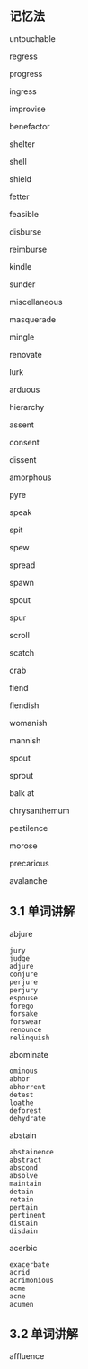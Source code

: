 ## 记忆法

untouchable

regress

progress

ingress

improvise

benefactor

shelter

shell

shield 

fetter

feasible

disburse

reimburse

kindle

sunder

miscellaneous

masquerade 

mingle

renovate

lurk

arduous

hierarchy

assent

consent

dissent

amorphous

pyre

speak 

spit

spew

spread

spawn

spout

spur

scroll

scatch

crab

fiend

fiendish

womanish

mannish

spout

sprout

balk at 

chrysanthemum

pestilence 

morose

precarious

avalanche

## 3.1 单词讲解

abjure
 
	jury
	judge
	adjure
	conjure	 
	perjure
	perjury
	espouse
	forego
	forsake 
	forswear
	renounce
	relinquish

abominate

	ominous
	abhor
	abhorrent
	detest
	loathe
	deforest
	dehydrate

abstain 

	abstainence
	abstract 
	abscond
	absolve
	maintain
	detain
	retain
	pertain
	pertinent
	distain
	disdain

acerbic

	exacerbate
	acrid 
	acrimonious
	acme
	acne
	acumen

## 3.2 单词讲解 

affluence







































